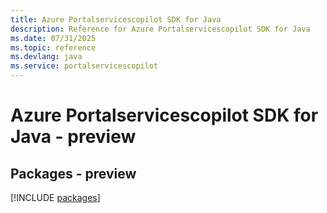 ```yaml
---
title: Azure Portalservicescopilot SDK for Java
description: Reference for Azure Portalservicescopilot SDK for Java
ms.date: 07/31/2025
ms.topic: reference
ms.devlang: java
ms.service: portalservicescopilot
---
```

# Azure Portalservicescopilot SDK for Java - preview
## Packages - preview
[!INCLUDE [packages](portalservicescopilot-index.md)]